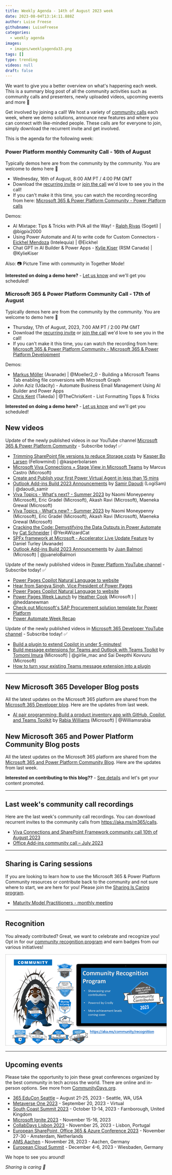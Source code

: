 ```yaml
---
title: Weekly Agenda - 14th of August 2023 week
date: 2023-08-04T13:14:11.888Z
author: Luise Freese
githubname: LuiseFreese
categories:
  - weekly agenda
images:
  - images/weeklyagenda33.png
tags: []
type: trending
videos: null
draft: false
---
```


We want to give you a better overview on what's happening each week. This is a summary blog post of all the community activities such as community calls and presenters, newly uploaded videos, upcoming events and more 🚀

Get involved by joining a call! We host a variety of [community calls](https://aka.ms/community/calls) each week, where we demo solutions, announce new features and where you can connect with like-minded people. These calls are for everyone to join, simply download the recurrent invite and get involved.

This is the agenda for the following week:

### Power Platform monthly Community Call - 16th of August

Typically demos here are from the community by the community. You are welcome to demo here 👋

* Wednesday, 16th of August, 8:00 AM PT / 4:00 PM GMT
* Download the [recurring invite](https://aka.ms/powerplatformcommunitycall) or [join the call](https://aka.ms/PowerPlatformMonthlyCall) we'd love to see you in the call!
* If you can't make it this time, you can watch the recording recording from here: [Microsoft 365 & Power Platform Community - Power Platform calls](https://www.youtube.com/watch?v=qLM6MChvrOk&list=PLR9nK3mnD-OVHNx67Q2Uxe7wodTnjHguz)

Demos: 

* AI Mixtape: Tips & Tricks with PVA all the Way! - [Ralph Rivas](https://twitter.com/bigpix2000) (Sogeti) | @bigpix2000
* Using Power Automate and AI to write code for Custom Connectors - [Eickhel Mendoza](https://twitter.com/Eickhel) (Intelequia) | @Eickhel
* Chat GPT in AI Builder & Power Apps - [Kylie Kiser](https://twitter.com/KylieKiser) (RSM Canada) | @KylieKiser

Also: 📷 Picture Time with community in Together Mode!

**Interested on doing a demo here?** - [Let us know](https://aka.ms/community/request/demo) and we'll get you scheduled!


### Microsoft 365 & Power Platform Community Call - 17th of August

Typically demos here are from the community by the community. You are welcome to demo here 👋

* Thursday, 17th of August, 2023, 7:00 AM PT / 2:00 PM GMT
* Download the [recurring invite](https://aka.ms/spdev-sig-call) or [join the call](https://aka.ms/spdev-sig-call-join) we'd love to see you in the call!
* If you can't make it this time, you can watch the recording from here: [Microsoft 365 & Power Platform Community - Microsoft 365 & Power Platform Development](https://www.youtube.com/watch?v=sfWgp92HbVk&list=PLR9nK3mnD-OURfm5Ypu-wK52cxBv_gXCA)

Demos: 

* [Markus Möller](https://twitter.com/Moeller2_0) (Avanade) | @Moeller2_0 - Building a Microsoft Teams Tab enabling file conversions with Microsoft Graph
* John Aziz (Udacity) - Automate Business Email Management Using AI Builder and Power Apps
* [Chris Kent](https://twitter.com/theChrisKent) (Takeda) | @TheChrisKent - List Formatting Tipps & Tricks


**Interested on doing a demo here?** - [Let us know](https://aka.ms/community/request/demo) and we'll get you scheduled! 


## New videos 

Update of the newly published videos in our YouTube channel [Microsoft 365 & Power Platform Community](https://www.youtube.com/channel/UC_mKdhw-V6CeCM7gTo_Iy7w) - Subscribe today! ✅

* [Trimming SharePoint file versions to reduce Storage costs](https://www.youtube.com/watch?v=kJFagkFzOBw) by [Kasper Bo Larsen](https://twitter.com/kasperbolarsen) (Fellowmind) | @kasperbolarsen
* [Microsoft Viva Connections + Stage View in Microsoft Teams](https://www.youtube.com/watch?v=qs23Al_N0G0) by Marcus Castro (Microsoft)
* [Create and Publish your first Power Virtual Agent in less than 15 mins](https://www.youtube.com/watch?v=AeVro3y7BxE)
* [Outlook Add-ins Build 2023 Announcements](https://www.youtube.com/watch?v=_MP3nOjByEE&t=14s) by [Samir Daoudi](https://twitter.com/daoudi_samir) (LogiSam) | @daoudi_samir
* [Viva Topics - What's next? - Summer 2023](https://www.youtube.com/watch?v=a_uMohnyXcE&t=9s) by Naomi Moneypenny (Microsoft), Eric Gradel (Microsoft), Akash Ravi (Microsoft), Maeneka Grewal (Microsoft)
* [Viva Topics - What's new? - Summer 2023](https://www.youtube.com/watch?v=HEDoNbY8vDI) by Naomi Moneypenny (Microsoft), Eric Gradel (Microsoft), Akash Ravi (Microsoft), Maeneka Grewal (Microsoft)
* [Cracking the Code: Demystifying the Data Outputs in Power Automate](https://www.youtube.com/watch?v=w5MVrWZPDec&t=1s) by [Cat Schneider](https://twitter.com/YerAWizardCat) | @YerAWizardCat
* [SPFx framework at Microsoft - Accelerator Live Update Feature](https://www.youtube.com/watch?v=n7BO9EI1jVU&t=8s) by Daniel Turley (Avanade)
* [Outlook Add-ins Build 2023 Announcements](https://www.youtube.com/watch?v=_MP3nOjByEE&t=37s) by [Juan Balmori](https://twitter.com/juaneloBalmori) (Microsoft) | @juaneloBalmori

Update of the newly published videos in [Power Platform YouTube channel](https://www.youtube.com/@mspowerplatform) - Subscribe today! ✅

* [Power Pages Copilot Natural Language to website](https://www.youtube.com/watch?v=wf3ONsQENt0&t=15s)
* [Hear from Sangya Singh, Vice President of Power Pages](https://www.youtube.com/watch?v=hl_973JuZwA)
* [Power Pages Copilot Natural Language to website](https://www.youtube.com/watch?v=wf3ONsQENt0)
* [Power Pages Week Launch](https://www.youtube.com/watch?v=XnA1xi1QYlg) by [Heather Cook](https://twitter.com/heddanewman) (Microsoft ) | @heddanewman
* [Check out Microsoft's SAP Procurement solution template for Power Platform](https://www.youtube.com/watch?v=jZgCgs3GlNc) 
* [Power Automate Week Recap](https://www.youtube.com/watch?v=AhsrTriR-E8)

Update of the newly published videos in [Microsoft 365 Developer YouTube channel](https://www.youtube.com/@Microsoft365Developer) - Subscribe today! ✅

* [Build a plugin to extend Copilot in under 5-minutes!](https://www.youtube.com/watch?v=VoeOEG31xAU)
* [Build message extensions for Teams and Outlook with Teams Toolkit](https://www.youtube.com/watch?v=UmldVe3ZcFo) by  [Tomomi Imura](https://twitter.com/girlie_mac) (Microsoft) | @girlie_mac and Sai Deepthi Kovvuru (Microsoft)
* [How to turn your existing Teams message extension into a plugin](https://www.youtube.com/watch?v=RtYhXs5MHHY&t=87s)

---

## New Microsoft 365 Developer Blog posts

All the latest updates on the Microsoft 365 platform are shared from the [Microsoft 365 Developer blog](https://devblogs.microsoft.com/microsoft365dev/). Here are the updates from last week.

* [AI pair programming: Build a product inventory app with GitHub, Copilot, and Teams Toolkit](https://devblogs.microsoft.com/microsoft365dev/ai-pair-programming-build-a-product-inventory-app-with-github-copilot-and-teams-toolkit/) by  [Rabia Williams](https://twitter.com/williamsrabia) (Microsoft) | @Williamsrabia

## New Microsoft 365 and Power Platform Community Blog posts

All the latest updates on the Microsoft 365 platform are shared from the [Microsoft 365 and Power Platform Community Blog](https://pnp.github.io/blog/). Here are the updates from last week.

**Interested on contributing to this blog??** - [See details](https://pnp.github.io/blog/post/contribute-blog/) and let's get your content promoted.

---

## Last week's community call recordings

Here are the last week's community call recordings. You can download recurrent invites to the community calls from https://aka.ms/m365/calls.

* [Viva Connections and SharePoint Framework community call 10th of August 2023](https://www.youtube.com/watch?v=WBcwR6o4068)
* [Office Add-ins community call – July 2023](https://www.youtube.com/watch?v=JGlF8yfrTlY)


---

## Sharing is Caring sessions

If you are looking to learn how to use the Microsoft 365 & Power Platform Community resources or contribute back to the community and not sure where to start, we are here for you! Please join the [Sharing Is Caring program](https://pnp.github.io/sharing-is-caring/).

* [Maturity Model Practitioners - monthly meeting](https://aka.ms/mm4m365/invite)

---

## Recognition

You already contributed? Great, we want to celebrate and recognize you! Opt in for our [community recognition program](https://pnp.github.io/recognitionprogram/) and earn badges from our various initiatives! 

![together-221201.png](images/community-recognization-program.png)

---

## Upcoming events

Please take the opportunity to join these great conferences organized by the best community in tech across the world. There are online and in-person options. See more from [CommunityDays.org](https://www.communitydays.org/).

* [365 EduCon Seattle](https://365educon.com/Seattle/) – August 21-25, 2023 - Seattle, WA, USA
* [Metaverse One 2023](https://www.communitydays.org/event/2023-09-20/metaverse-one-2023) - September 20, 2023 - Virtual
* [South Coast Summit 2023](https://www.southcoastsummit.com/) - October 13-14, 2023 - Farnborough, United Kingdom
* [Microsoft Ignite 2023](https://ignite.microsoft.com/) - November 15-16, 2023
* [CollabDays Lisbon 2023](https://www.collabdays.org/2023-lisbon/) - November 25, 2023 - Lisbon, Portugal
* [European SharePoint, Office 365 & Azure Conference 2023](https://www.sharepointeurope.com/) - November 27-30 - Amsterdam, Netherlands
* [AMS Aachen](https://www.communitydays.org/event/2023-11-28/ams-aachen) - November 28, 2023 - Aachen, Germany
* [European Cloud Summit](https://www.cloudsummit.eu/) - December 4-6, 2023 - Wiesbaden, Germany

We hope to see you around!

_Sharing is caring 🧡_
